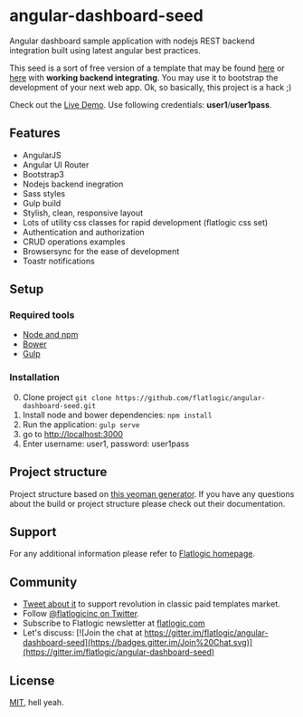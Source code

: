 # angular-dashboard-seed
Angular dashboard sample application with nodejs REST backend integration built using latest angular best practices. 

This seed is a sort of free version of a template that may be found [here](http://bootstrapbay.com/) or [here](http://themeforest.net/category/site-templates/admin-templates) with **working backend integrating**. 
You may use it to bootstrap the development of your next web app. Ok, so basically, this project is a hack ;)

Check out the [Live Demo](http://angular-dashboard-seed.flatlogic.com). Use following credentials: <b>user1</b>/<b>user1pass</b>.

## Features
* AngularJS
* Angular UI Router
* Bootstrap3
* Nodejs backend inegration
* Sass styles
* Gulp build
* Stylish, clean, responsive layout
* Lots of utility css classes for rapid development (flatlogic css set)
* Authentication and authorization
* CRUD operations examples
* Browsersync for the ease of development
* Toastr notifications

## Setup

### Required tools
* [Node and npm](http://nodejs.org)
* [Bower](http://bower.io)
* [Gulp](http://gulpjs.com)

### Installation
0. Clone project `git clone https://github.com/flatlogic/angular-dashboard-seed.git`
1. Install node and bower dependencies: `npm install`
2. Run the application: `gulp serve`
3. go to [http://localhost:3000](http://localhost:3000)
4. Enter username: user1, password: user1pass

## Project structure
Project structure based on [this yeoman generator](https://github.com/Swiip/generator-gulp-angular). If you have any questions about the build or project structure please check out their documentation.

## Support
For any additional information please refer to [Flatlogic homepage](http://flatlogic.com). 

## Community
- [Tweet about it](https://twitter.com/intent/tweet?text=Amazing%20dashboard%20built%20with%20NodeJS,%20Angular%20and%20Bootstrap!&url=https://github.com/flatlogic/angular-dashboard-seed&via=flatlogicinc) to support revolution in classic paid templates market.
- Follow [@flatlogicinc on Twitter](https://twitter.com/flatlogicinc).
- Subscribe to Flatlogic newsletter at [flatlogic.com](http://flatlogic.com/)
- Let's discuss: [![Join the chat at https://gitter.im/flatlogic/angular-dashboard-seed](https://badges.gitter.im/Join%20Chat.svg)](https://gitter.im/flatlogic/angular-dashboard-seed)

## License

[MIT](https://github.com/flatlogic/angular-dashboard-seed/blob/master/LICENSE), hell yeah.
